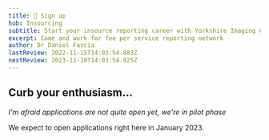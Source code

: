 ```yaml
---
title: 🚀 Sign up
hub: Insourcing
subtitle: Start your insource reporting career with Yorkshire Imaging Collaborative
excerpt: Come and work for fee per service reporting network
author: Dr Daniel Fascia
lastReview: 2022-11-15T14:03:54.883Z
nextReview: 2023-11-10T14:03:54.925Z
---
```


## Curb your enthusiasm...

_I'm afraid applications are not quite open yet, we're in pilot phase_

We expect to open applications right here in January 2023.
